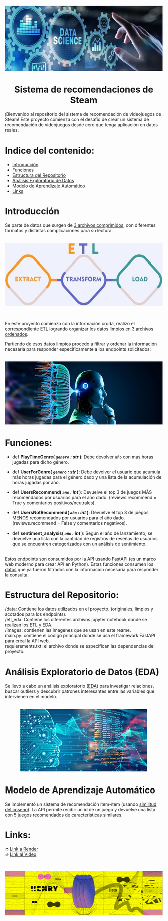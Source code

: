 <p align="center"><img src="images\portada.png"></p>

## <h1 align=center> Sistema de recomendaciones de Steam </h1>

¡Bienvenido al repositorio del sistema de recomendación de videojuegos de Steam!
Este proyecto comienza con el desafío de crear un sistema de recomendación de videojuegos desde cero que tenga aplicación en datos reales.<br>

# Indice del contenido:

- [Introducción](#introducción)
- [Funciones](#funciones)
- [Estructura del Repositorio](#estructura-del-repositorio)
- [Análisis Exploratorio de Datos](#análisis-exploratorio-de-datos-eda)
- [Modelo de Aprendizaje Automático](#modelo-de-aprendizaje-automático)
- [Links](#links)



# Introducción
Se parte de datos que surgen de [3 archivos comprimidos](data/original), con diferentes formatos y distintas complicaciones para su lectura.<br><br>

<p align="center"><img src="images\ETL.jpg" height=200></p><br>

En este proyecto comienzo con la información cruda, realizo el correspondiente [ETL](etl_eda) logrando organizar los datos limpios en [3 archivos ordenados](data/limpio/).<br>

Partiendo de esos datos limpios procedo a filtrar y ordenar la información necesaria para responder específicamente a los endpoints solicitados:<br><br>

<p align="center"><img src="images\filtrados.jpg" height=200></p>

# Funciones:

+ def **PlayTimeGenre( *`genero` : str* )**:
    Debe devolver `año` con mas horas jugadas para dicho género.<br>

+ def **UserForGenre( *`genero` : str* )**:
    Debe devolver el usuario que acumula más horas jugadas para el género dado y una lista de la acumulación de horas jugadas por año.<br>

+ def **UsersRecommend( *`año` : int* )**:
   Devuelve el top 3 de juegos MÁS recomendados por usuarios para el año dado. (reviews.recommend = True y comentarios positivos/neutrales).<br>

+ def **UsersNotRecommend( *`año` : int* )**:
   Devuelve el top 3 de juegos MENOS recomendados por usuarios para el año dado. (reviews.recommend = False y comentarios negativos).<br>

+ def **sentiment_analysis( *`año` : int* )**:
    Según el año de lanzamiento, se devuelve una lista con la cantidad de registros de reseñas de usuarios que se encuentren categorizados con un análisis de sentimiento. <br><br>

Estos endpoints son consumidos por la API usando [FastAPI](https://fastapi.tiangolo.com/) (es un marco web moderno para crear API en Python). Estas funciones consumen los [datos](etl_eda/ETL_consultas.ipynb) que ya fueron filtrados con la informacion necesaria para responder la consulta. <br>

# Estructura del Repositorio: <br>
/data: Contiene los datos utilizados en el proyecto. (originales, limpios y acotados para los endpoints).<br>
/etl_eda: Contiene los diferentes archivos jupyter notebook donde se realizan los ETL y EDA.<br>
/images: contienen las imagenes que se usan en este reame.<br>
main.py: contiene el codigo principal donde se usa el framework FastAPI para creal la API web.<br>
requierements.txt: el archivo donde se especifican las dependencias del proyecto.<br>

# Análisis Exploratorio de Datos (EDA)
Se llevó a cabo un análisis exploratorio ([EDA](etl_eda/EDA.ipynb)) para investigar relaciones, buscar outliers y descubrir patrones interesantes entre las variables que intervienen en el modelo. <br><br>

<p align="center"><img src="images\ml.jpg" height=200></p>

# Modelo de Aprendizaje Automático
Se implementó un sistema de recomendación ítem-ítem  (usando [similitud del coseno](https://scikit-learn.org/stable/modules/generated/sklearn.metrics.pairwise.cosine_similarity.html)). La API permite recibir un id de un juego y devuelve una lista con 5 juegos recomendados de caracteristicas similares.<br>

# Links:
➮ [Link a Render](https://steam-bk1u.onrender.com) <br>
➮ [Link al Video](https://www.youtube.com/watch?) <br>


<br>

<p align="center"><img src="images\henry.png"></p>









